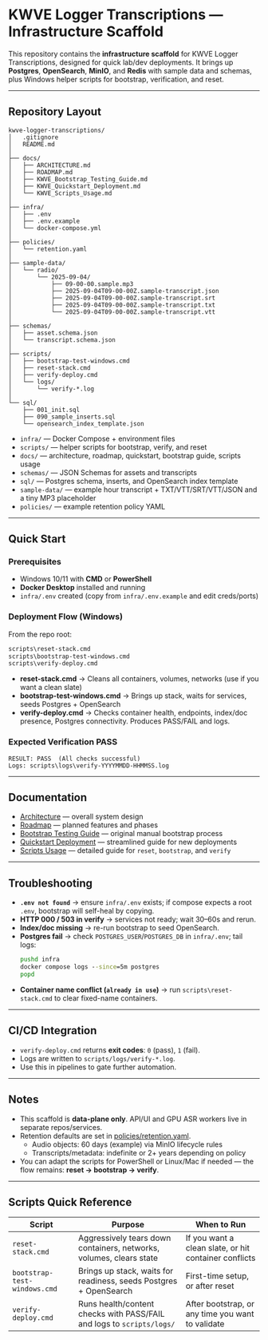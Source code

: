 # KWVE Logger Transcriptions — Infrastructure Scaffold

This repository contains the **infrastructure scaffold** for KWVE Logger Transcriptions, designed for quick lab/dev deployments. It brings up **Postgres**, **OpenSearch**, **MinIO**, and **Redis** with sample data and schemas, plus Windows helper scripts for bootstrap, verification, and reset.

---

## Repository Layout

```
kwve-logger-transcriptions/
│   .gitignore
│   README.md
│
├── docs/
│   ├── ARCHITECTURE.md
│   ├── ROADMAP.md
│   ├── KWVE_Bootstrap_Testing_Guide.md
│   ├── KWVE_Quickstart_Deployment.md
│   └── KWVE_Scripts_Usage.md
│
├── infra/
│   ├── .env
│   ├── .env.example
│   └── docker-compose.yml
│
├── policies/
│   └── retention.yaml
│
├── sample-data/
│   └── radio/
│       └── 2025-09-04/
│           ├── 09-00-00.sample.mp3
│           ├── 2025-09-04T09-00-00Z.sample-transcript.json
│           ├── 2025-09-04T09-00-00Z.sample-transcript.srt
│           ├── 2025-09-04T09-00-00Z.sample-transcript.txt
│           └── 2025-09-04T09-00-00Z.sample-transcript.vtt
│
├── schemas/
│   ├── asset.schema.json
│   └── transcript.schema.json
│
├── scripts/
│   ├── bootstrap-test-windows.cmd
│   ├── reset-stack.cmd
│   ├── verify-deploy.cmd
│   └── logs/
│       └── verify-*.log
│
└── sql/
    ├── 001_init.sql
    ├── 090_sample_inserts.sql
    └── opensearch_index_template.json
```

- `infra/` — Docker Compose + environment files
- `scripts/` — helper scripts for bootstrap, verify, and reset
- `docs/` — architecture, roadmap, quickstart, bootstrap guide, scripts usage
- `schemas/` — JSON Schemas for assets and transcripts
- `sql/` — Postgres schema, inserts, and OpenSearch index template
- `sample-data/` — example hour transcript + TXT/VTT/SRT/VTT/JSON and a tiny MP3 placeholder
- `policies/` — example retention policy YAML

---

## Quick Start

### Prerequisites
- Windows 10/11 with **CMD** or **PowerShell**
- **Docker Desktop** installed and running
- `infra/.env` created (copy from `infra/.env.example` and edit creds/ports)

### Deployment Flow (Windows)
From the repo root:
```cmd
scripts\reset-stack.cmd
scripts\bootstrap-test-windows.cmd
scripts\verify-deploy.cmd
```

- **reset-stack.cmd** → Cleans all containers, volumes, networks (use if you want a clean slate)
- **bootstrap-test-windows.cmd** → Brings up stack, waits for services, seeds Postgres + OpenSearch
- **verify-deploy.cmd** → Checks container health, endpoints, index/doc presence, Postgres connectivity. Produces PASS/FAIL and logs.

### Expected Verification PASS
```
RESULT: PASS  (All checks successful)
Logs: scripts\logs\verify-YYYYMMDD-HHMMSS.log
```

---

## Documentation

- [Architecture](docs/ARCHITECTURE.md) — overall system design
- [Roadmap](docs/ROADMAP.md) — planned features and phases
- [Bootstrap Testing Guide](docs/KWVE_Bootstrap_Testing_Guide.md) — original manual bootstrap process
- [Quickstart Deployment](docs/KWVE_Quickstart_Deployment.md) — streamlined guide for new deployments
- [Scripts Usage](docs/KWVE_Scripts_Usage.md) — detailed guide for `reset`, `bootstrap`, and `verify`

---

## Troubleshooting

- **`.env not found`** → ensure `infra/.env` exists; if compose expects a root `.env`, bootstrap will self-heal by copying.
- **HTTP 000 / 503 in verify** → services not ready; wait 30–60s and rerun.
- **Index/doc missing** → re-run bootstrap to seed OpenSearch.
- **Postgres fail** → check `POSTGRES_USER`/`POSTGRES_DB` in `infra/.env`; tail logs:
  ```cmd
  pushd infra
  docker compose logs --since=5m postgres
  popd
  ```
- **Container name conflict (`already in use`)** → run `scripts\reset-stack.cmd` to clear fixed-name containers.

---

## CI/CD Integration

- `verify-deploy.cmd` returns **exit codes**: `0` (pass), `1` (fail).
- Logs are written to `scripts/logs/verify-*.log`.
- Use this in pipelines to gate further automation.

---

## Notes

- This scaffold is **data-plane only**. API/UI and GPU ASR workers live in separate repos/services.
- Retention defaults are set in [policies/retention.yaml](policies/retention.yaml).
  - Audio objects: 60 days (example) via MinIO lifecycle rules
  - Transcripts/metadata: indefinite or 2+ years depending on policy
- You can adapt the scripts for PowerShell or Linux/Mac if needed — the flow remains: **reset → bootstrap → verify**.

---

## Scripts Quick Reference

| Script                     | Purpose                                                                 | When to Run                                         |
|-----------------------------|-------------------------------------------------------------------------|-----------------------------------------------------|
| `reset-stack.cmd`           | Aggressively tears down containers, networks, volumes, clears state     | If you want a clean slate, or hit container conflicts |
| `bootstrap-test-windows.cmd`| Brings up stack, waits for readiness, seeds Postgres + OpenSearch       | First-time setup, or after reset                    |
| `verify-deploy.cmd`         | Runs health/content checks with PASS/FAIL and logs to `scripts/logs/`   | After bootstrap, or any time you want to validate   |

